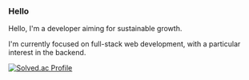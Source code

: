 ### Hello 
Hello, I'm a developer aiming for sustainable growth.

I'm currently focused on full-stack web development, with a particular interest in the backend.


[![Solved.ac Profile](http://mazassumnida.wtf/api/v2/generate_badge?boj=ilovecoffee)](https://solved.ac/ilovecoffee/)
